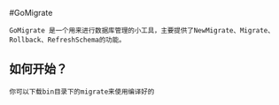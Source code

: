 #GoMigrate

	GoMigrate 是一个用来进行数据库管理的小工具，主要提供了NewMigrate、Migrate、Rollback、RefreshSchema的功能。

## 如何开始？
	你可以下载bin目录下的migrate来使用编译好的
